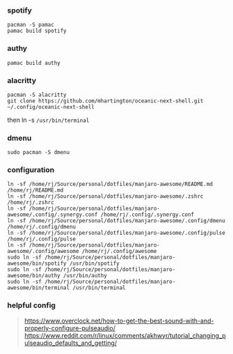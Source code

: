 ### spotify
```
pacman -S pamac
pamac build spotify
```

### authy
```
pamac build authy
```

### alacritty
```
pacman -S alacritty
git clone https://github.com/mhartington/oceanic-next-shell.git ~/.config/oceanic-next-shell
```
then ln -s `/usr/bin/terminal`

### dmenu
```
sudo pacman -S dmenu
```

### configuration
```
ln -sf /home/rj/Source/personal/dotfiles/manjaro-awesome/README.md /home/rj/README.md
ln -sf /home/rj/Source/personal/dotfiles/manjaro-awesome/.zshrc /home/rj/.zshrc
ln -sf /home/rj/Source/personal/dotfiles/manjaro-awesome/.config/.synergy.conf /home/rj/.config/.synergy.conf
ln -sf /home/rj/Source/personal/dotfiles/manjaro-awesome/.config/dmenu /home/rj/.config/dmenu
ln -sf /home/rj/Source/personal/dotfiles/manjaro-awesome/.config/pulse /home/rj/.config/pulse
ln -sf /home/rj/Source/personal/dotfiles/manjaro-awesome/.config/awesome /home/rj/.config/awesome
sudo ln -sf /home/rj/Source/personal/dotfiles/manjaro-awesome/bin/spotify /usr/bin/spotify
sudo ln -sf /home/rj/Source/personal/dotfiles/manjaro-awesome/bin/authy /usr/bin/authy
sudo ln -sf /home/rj/Source/personal/dotfiles/manjaro-awesome/bin/terminal /usr/bin/terminal
```

### helpful config
> https://www.overclock.net/how-to-get-the-best-sound-with-and-properly-configure-pulseaudio/
> https://www.reddit.com/r/linux/comments/akhwyr/tutorial_changing_pulseaudio_defaults_and_getting/
